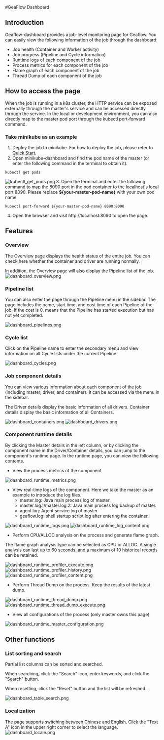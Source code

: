 #GeaFlow Dashboard
## Introduction
Geaflow-dashboard provides a job-level monitoring page for Geaflow. You can easily view the following information of the job through the dashboard:
* Job health (Container and Worker activity)
* Job progress (Pipeline and Cycle information)
* Runtime logs of each component of the job
* Process metrics for each component of the job
* Flame graph of each component of the job
* Thread Dump of each component of the job

## How to access the page
When the job is running in a k8s cluster, the HTTP service can be exposed externally through the master's service and can be accessed directly through the service.
In the local or development environment, you can also directly map to the master pod port through the kubectl port-forward command.

### Take minikube as an example
1. Deploy the job to minikube. For how to deploy the job, please refer to [Quick Start](quick_start.md).
2. Open minikube-dashboard and find the pod name of the master (or enter the following command in the terminal to obtain it).
```shell
kubectl get pods
```
![kubectl_get_pods.png](../static/img/kubectl_get_pods.png)
3. Open the terminal and enter the following command to map the 8090 port in the pod container to the localhost's local port 8090.
   Please replace **${your-master-pod-name}** with your own pod name.
```shell
kubectl port-forward ${your-master-pod-name} 8090:8090
```
4. Open the browser and visit http://localhost:8090 to open the page.

## Features
### Overview
The Overview page displays the health status of the entire job. You can check here whether the container and driver are running normally.

In addition, the Overview page will also display the Pipeline list of the job.
![dashboard_overview.png](../static/img/dashboard_overview.png)

### Pipeline list
You can also enter the page through the Pipeline menu in the sidebar. The page includes the name,
start time, and cost time of each Pipeline of the job.
If the cost is 0, means that the Pipeline has started execution but has not yet completed.

![dashboard_pipelines.png](../static/img/dashboard_pipelines.png)

### Cycle list
Click on the Pipeline name to enter the secondary menu and view information on all Cycle lists under the current Pipeline.

![dashboard_cycles.png](../static/img/dashboard_cycles.png)

### Job component details
You can view various information about each component of the job (including master, driver, and container).
It can be accessed via the menu in the sidebar.

The Driver details display the basic information of all drivers. Container details display the basic information of all Containers.


![dashboard_containers.png](../static/img/dashboard_containers.png)
![dashboard_drivers.png](../static/img/dashboard_drivers.png)

### Component runtime details
By clicking the Master details in the left column, or by clicking the component name in the Driver/Container details, you can jump to the component's runtime page.
In the runtime page, you can view the following contents.
* View the process metrics of the component

![dashboard_runtime_metrics.png](../static/img/dashboard_runtime_metrics.png)
* View real-time logs of the component. Here we take the master as an example to introduce the log files.
  * master.log: Java main process log of master.
  * master.log.1/master.log.2: Java main process log backup of master.
  * agent.log: Agent service log of master.
  * geaflow.log: shell startup script log after entering the container.

![dashboard_runtime_logs.png](../static/img/dashboard_runtime_logs.png)
![dashboard_runtime_log_content.png](../static/img/dashboard_runtime_log_content.png)
* Perform CPU/ALLOC analysis on the process and generate flame graph.
  
The flame graph analysis type can be selected as CPU or ALLOC. A single analysis can last up to 60 seconds, and a maximum of 10 historical records can be retained.

![dashboard_runtime_profiler_execute.png](../static/img/dashboard_runtime_profiler_execute.png)
![dashboard_runtime_profiler_history.png](../static/img/dashboard_runtime_profiler_history.png)
![dashboard_runtime_profiler_content.png](../static/img/dashboard_runtime_profiler_content.png)

* Perform Thread Dump on the process. Keep the results of the latest dump.

![dashboard_runtime_thread_dump.png](../static/img/dashboard_runtime_thread_dump.png)
![dashboard_runtime_thread_dump_execute.png](../static/img/dashboard_runtime_thread_dump_execute.png)

* View all configurations of the process (only master owns this page)

![dashboard_runtime_master_configuration.png](../static/img/dashboard_runtime_master_configuration.png)


## Other functions
### List sorting and search
Partial list columns can be sorted and searched.

When searching, click the "Search" icon, enter keywords, and click the "Search" button.

When resetting, click the "Reset" button and the list will be refreshed.

![dashboard_table_search.png](../static/img/dashboard_table_search.png)

### Localization
The page supports switching between Chinese and English. Click the "Text A" icon in the upper right corner to select the language.![dashboard_locale.png](../static/img/dashboard_locale.png)